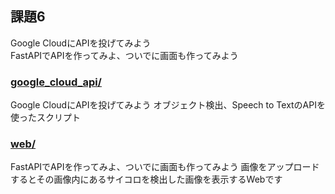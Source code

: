 ## 課題6
Google CloudにAPIを投げてみよう  
FastAPIでAPIを作ってみよ、ついでに画面も作ってみよう  

### [google_cloud_api/](./google_cloud_api/)
Google CloudにAPIを投げてみよう
オブジェクト検出、Speech to TextのAPIを使ったスクリプト


### [web/](./web/)
FastAPIでAPIを作ってみよ、ついでに画面も作ってみよう
画像をアップロードするとその画像内にあるサイコロを検出した画像を表示するWebです
